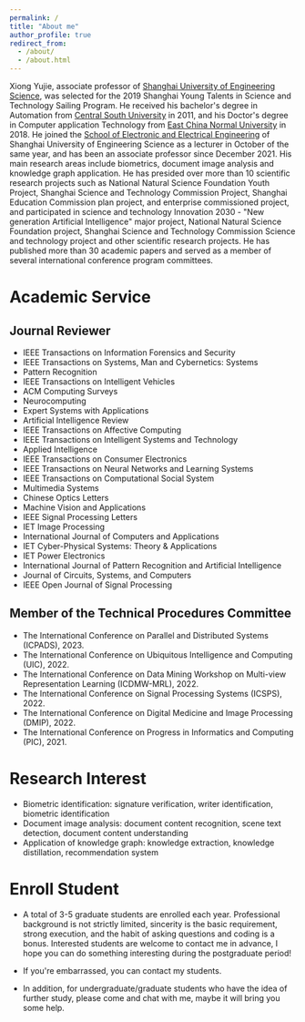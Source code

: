 ```yaml
---
permalink: /
title: "About me"
author_profile: true
redirect_from: 
  - /about/
  - /about.html
---
```


 Xiong Yujie, associate professor of [Shanghai University of Engineering Science](https://www.sues.edu.cn/), was selected for the 2019 Shanghai Young Talents in Science and Technology Sailing Program. He received his bachelor's degree in Automation from [Central South University](https://www.csu.edu.cn/) in 2011, and his Doctor's degree in Computer application Technology from [East China Normal University](https://www.ecnu.edu.cn/) in 2018. He joined the [School of Electronic and Electrical Engineering](https://seee.sues.edu.cn/) of Shanghai University of Engineering Science as a lecturer in October of the same year, and has been an associate professor since December 2021. His main research areas include biometrics, document image analysis and knowledge graph application. He has presided over more than 10 scientific research projects such as National Natural Science Foundation Youth Project, Shanghai Science and Technology Commission Project, Shanghai Education Commission plan project, and enterprise commissioned project, and participated in science and technology Innovation 2030 - "New generation Artificial Intelligence" major project, National Natural Science Foundation project, Shanghai Science and Technology Commission Science and technology project and other scientific research projects. He has published more than 30 academic papers and served as a member of several international conference program committees.

# Academic Service

## Journal Reviewer

- IEEE Transactions on Information Forensics and Security
- IEEE Transactions on Systems, Man and Cybernetics: Systems
- Pattern Recognition
- IEEE Transactions on Intelligent Vehicles
- ACM Computing Surveys
- Neurocomputing
- Expert Systems with Applications
- Artificial Intelligence Review
- IEEE Transactions on Affective Computing
- IEEE Transactions on Intelligent Systems and Technology
- Applied Intelligence
- IEEE Transactions on Consumer Electronics
- IEEE Transactions on Neural Networks and Learning Systems
- IEEE Transactions on Computational Social System
- Multimedia Systems
- Chinese Optics Letters
- Machine Vision and Applications
- IEEE Signal Processing Letters
- IET Image Processing
- International Journal of Computers and Applications
- IET Cyber-Physical Systems: Theory & Applications
- IET Power Electronics
- International Journal of Pattern Recognition and Artificial Intelligence
- Journal of Circuits, Systems, and Computers
- IEEE Open Journal of Signal Processing

## Member of the Technical Procedures Committee

- The International Conference on Parallel and Distributed Systems (ICPADS), 2023.
- The International Conference on Ubiquitous Intelligence and Computing (UIC), 2022.
- The International Conference on Data Mining Workshop on Multi-view Representation Learning (ICDMW-MRL), 2022.
- The International Conference on Signal Processing Systems (ICSPS), 2022.
- The International Conference on Digital Medicine and Image Processing (DMIP), 2022.
- The International Conference on Progress in Informatics and Computing (PIC), 2021.

# Research Interest

- Biometric identification: signature verification, writer identification, biometric identification
- Document image analysis: document content recognition, scene text detection, document content understanding
- Application of knowledge graph: knowledge extraction, knowledge distillation, recommendation system

# Enroll Student

- A total of 3-5 graduate students are enrolled each year. Professional background is not strictly limited, sincerity is the basic requirement, strong execution, and the habit of asking questions and coding is a bonus. Interested students are welcome to contact me in advance, I hope you can do something interesting during the postgraduate period!
- If you're embarrassed, you can contact my students.

- In addition, for undergraduate/graduate students who have the idea of further study, please come and chat with me, maybe it will bring you some help.
